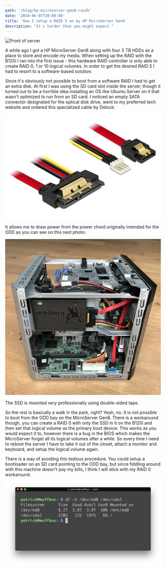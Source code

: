 ```yaml
---
path: '/blog/hp-microserver-gen8-raid5'
date: '2019-06-07T20:00:00'
title: 'How I setup a RAID 5 on my HP MicroServer Gen8'
description: "It's harder than you might expect."
---
```


![Front of server](./server_front.jpg)

A while ago I got a HP MicroServer Gen8 along with four 3 TB HDDs as a place to store and encode my media. When setting up the RAID with the B120i I ran into the first issue - this hardware RAID controller is only able to create RAID 0, 1 or 10 logical volumes. In order to get the desired RAID 5 I had to resort to a software-based solution.

Since it's obviously not possible to boot from a software RAID I had to get an extra disk. At first I was using the SD card slot inside the server, though it turned out to be a horrible idea installing an OS like Ubuntu Server on it that wasn't optimized to run from an SD card. I noticed an empty SATA connector designated for the optical disk drive, went to my preferred tech website and ordered this specialized cable by Delock:

![Delock SATA cable](./delock_sata_cable.jpg)

It allows me to draw power from the power chord originally intended for the ODD as you can see on this next photo:

![Side view of the server](./sideview.jpg)

The SSD is mounted _very_ professionally using double-sided tape.

So the rest is basically a walk in the park, right? Yeah, no. It is not possible to boot from the ODD bay on the MicroServer Gen8. There is a workaround though, you can create a RAID 0 with only the SSD in it on the B120i and then set that logical volume as the primary boot device. This works as you would expect it to, however there is a bug in the BIOS which makes the MicroServer forget all its logical volumes after a while. So every time I need to reboot the server I have to take it out of the closet, attach a monitor and keyboard, and setup the logical volume again.

There is a way of avoiding this tedious procedure. You could setup a bootloader on an SD card pointing to the ODD bay, but since fiddling around with this machine doesn't pay my bills, I think I will stick with my RAID 0 workaround.

![Terminal screenshot](./terminal.png)
